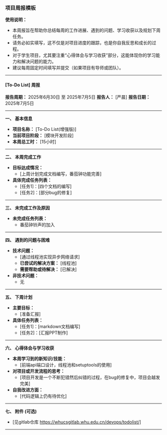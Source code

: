 ### 项目周报模板

**使用说明：**

*   本周报旨在帮助你总结每周的工作进展、遇到的问题、学习收获以及规划下周任务。
*   请务必如实填写，这不仅是对项目进度的跟踪，也是你自我反思和成长的过程。
*   对于学生项目，尤其要注重“心得体会与学习收获”部分，这能体现你的学习能力和解决问题的能力。
*   建议每周固定时间填写并提交（如果项目有导师或团队）。

---

#### **[To-Do List] 周报**

**报告周期：** 2025年6月30日 至 2025年7月5日
**报告人：** [严晨]
**报告日期：** 2025年7月5日

---

**一、 基本信息**

*   **项目名称：** [To-Do List(增强版)]
*   **当前项目阶段：** [模块开发阶段]
*   **本周总工时：** [15小时]

---

**二、 本周完成工作**

*   **目标达成情况：**
    *   [上周计划完成文档编写，番茄钟功能完善]
*   **具体完成任务列表：**
    *   [任务1]：[四个文档的编写]
    *   [任务2]：[部分bug的修复]

---

**三、 未完成工作及原因**

*   **未完成任务列表：**
    *   番茄钟铃声的加入

---

**四、 遇到的问题与困难**

*   **技术问题：**
    *   [通过线程池实现异步网络请求]
    *   **已尝试的解决方案：** [线程池]
    *   **需要帮助或待解决：** [已解决]
*   **非技术问题：**
    *   无

---

**五、 下周计划**

*   **主要目标：**
    *   [准备汇报]
*   **具体任务列表：**
    *   [任务1]：[markdown文档编写]
    *   [任务2]：[汇报PPT制作]

---

**六、 心得体会与学习收获**

*   **本周学习到的新知识/技能：**
    *   [前端api端口设计，线程池和setuptools的使用]
*   **对项目或开发流程的思考：**
    *   [项目开发是一个不断犯错然后纠错的过程，在bug的修复中，项目会越发完美]
*   **自我改进方面：**
    *   [代码逻辑上仍有待优化]

---

**七、 附件 (可选)**

*   [见gitlab仓库  https://whucsgitlab.whu.edu.cn/devops/todolist/]

---

